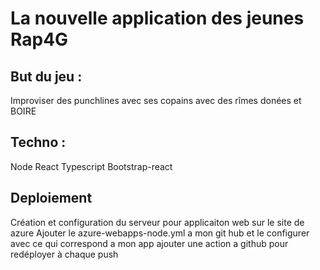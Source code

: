 # La nouvelle application des jeunes Rap4G

## But du jeu :

Improviser des punchlines avec ses copains avec des rîmes donées et BOIRE

## Techno :
Node
React
Typescript
Bootstrap-react

## Deploiement 
Création et configuration du serveur pour applicaiton web sur le site de azure
Ajouter le azure-webapps-node.yml a mon git hub et le configurer avec ce qui correspond a mon app
ajouter une action a github pour redéployer à chaque push

